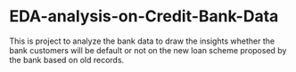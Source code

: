 # EDA-analysis-on-Credit-Bank-Data
This is project to analyze the bank data to draw the insights whether the bank customers will be default or not on the new loan scheme proposed by the bank based on old records.
